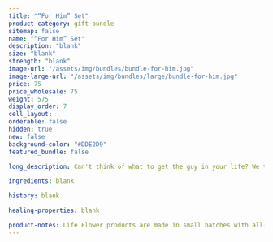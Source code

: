 ```yaml
---
title: "“For Him” Set"
product-category: gift-bundle
sitemap: false
name: "“For Him” Set"
description: "blank"
size: "blank"
strength: "blank"
image-url: "/assets/img/bundles/bundle-for-him.jpg"
image-large-url: "/assets/img/bundles/large/bundle-for-him.jpg"
price: 75
price_wholesale: 75
weight: 575
display_order: 7
cell_layout:
orderable: false
hidden: true
new: false
background-color: "#DDE2D9"
featured_bundle: false

long_description: Can't think of what to get the guy in your life? We took the guess work out and formulated this package specifically based on what our male customers enjoy the most. Includes a Sativa bath bomb, Sat Nam Bath Crystals and the Extra Strength Med Stick.

ingredients: blank

history: blank

healing-properties: blank

product-notes: Life Flower products are made in small batches with all-natural and boutique ingredients. Orders are processed and ship within 14 business days. Please allow additional time for&nbsp;delivery.
---
```


